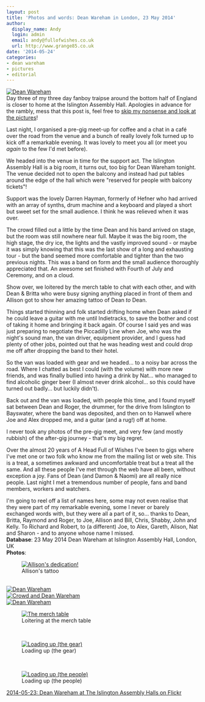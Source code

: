 ```yaml
---
layout: post
title: 'Photos and words: Dean Wareham in London, 23 May 2014'
author:
  display_name: Andy
  login: admin
  email: andy@fullofwishes.co.uk
  url: http://www.grange85.co.uk
date: '2014-05-24'
categories:
- dean wareham
- pictures
- editorial
---
```

<p><a href="https://www.flickr.com/photos/grange85/14256438005" title="Dean Wareham by Andy Aldridge, on Flickr"><img class="aligncenter" src="https://media.fullofwishes.co.uk/flickr-downloads/14256438005_dca907ec33_z.jpg" alt="Dean Wareham"></a><br />
Day three of my three day fanboy traipse around the bottom half of England is closer to home at the Islington Assembly Hall. Apologies in advance for the rambly, mess that this post is, feel free to <a href="#ahfow-photos">skip my nonsense and look at the pictures</a>!</p>
<p>Last night, I organised a pre-gig meet-up for coffee and a chat in a café over the road from the venue and a bunch of really lovely folk turned up to kick off a remarkable evening. It was lovely to meet you all (or meet you <em>again</em> to the few I'd met before).</p>
<p>We headed into the venue in time for the support act. The Islington Assembly Hall is a big room, it turns out, too big for Dean Wareham tonight. The venue decided not to open the balcony and instead had put tables around the edge of the hall which were "reserved for people with balcony tickets"! </p>
<p>Support was the lovely Darren Hayman, formerly of Hefner who had arrived with an array of synths, drum machine and a keyboard and played a short but sweet set for the small audience. I think he was relieved when it was over.<br />
<!--more read on and see more photos--></p>
<p>The crowd filled out a little by the time Dean and his band arrived on stage, but the room was still nowhere near full. Maybe it was the big room, the high stage, the dry ice, the lights and the vastly improved sound - or maybe it was simply knowing that this was the last show of a long and exhausting tour - but the band seemed more comfortable and tighter than the two previous nights. This was a band on form and the small audience thoroughly appreciated that. An awesome set finished with Fourth of July and Ceremony, and on a cloud.</p>
<p>Show over, we loitered by the merch table to chat with each other, and with Dean & Britta who were busy signing anything placed in front of them and Allison got to show her amazing tattoo of Dean <em>to</em> Dean.</p>
<p>Things started thinning and folk started drifting home when Dean asked if he could leave a guitar with me until Indietracks, to save the bother and cost of taking it home and bringing it back again. Of course I said yes and was just preparing to negotiate the Piccadilly Line when Joe, who was the night's sound man, the van driver, equipment provider, and I guess had plenty of other jobs, pointed out that he was heading west and could drop me off after dropping the band to their hotel.</p>
<p>So the van was loaded with gear and we headed... to a noisy bar across the road. Where I chatted as best I could (with the volume) with more new friends, and was finally bullied into having a drink by Nat... who managed to find alcoholic ginger beer (I almost never drink alcohol... so this could have turned out badly... but luckily didn't).</p>
<p>Back out and the van was loaded, with people this time, and I found myself sat between Dean and Roger, the drummer, for the drive from Islington to Bayswater, where the band was deposited, and then on to Hanwell where Joe and Alex dropped me, and a guitar (and a rug!) off at home.</p>
<p>I never took any photos of the pre-gig meet, and very few (and mostly rubbish) of the after-gig journey - that's my big regret.</p>
<p>Over the almost 20 years of A Head Full of Wishes I've been to gigs where I've met one or two folk who know me from the mailing list or web site. This is a treat, a sometimes awkward and uncomfortable treat but a treat all the same. And all these people I've met through the web have all been, without exception a joy. Fans of Dean (and Damon & Naomi) are all really nice people. Last night I met a tremendous number of people, fans and band members, workers and watchers.</p>
<p>I'm going to reel off a list of names here, some may not even realise that they were part of my remarkable evening, some I never or barely exchanged words with, but they were all a part of it, so... thanks to Dean, Britta, Raymond and Roger, to Joe, Allison and Bill, Chris, Shabby, John and Kelly. To Richard and Robert, to (a different) Joe, to Alex, Gareth, Alison, Nat and Sharon - and to anyone whose name I missed.<br />
<strong>Database</strong>: 23 May 2014 Dean Wareham at Islington Assembly Hall, London, UK<br />
<strong id="ahfow-photos">Photos</strong>:<br />
<figure class="caption aligncenter"><a href="https://www.flickr.com/photos/grange85/14256435875" title="Allison&#x27;s dedication! by Andy Aldridge, on Flickr"><img src="https://media.fullofwishes.co.uk/flickr-downloads/14256435875_e39884edae_z.jpg" alt="Allison&#x27;s dedication!"></a><figcaption class="caption-text">Allison's tattoo</figcaption></figure><br />
<a href="https://www.flickr.com/photos/grange85/14069820260" title="Dean Wareham by Andy Aldridge, on Flickr"><img class="aligncenter" src="https://media.fullofwishes.co.uk/flickr-downloads/14069820260_68f14e5a02_z.jpg" alt="Dean Wareham"></a><br />
<a href="https://www.flickr.com/photos/grange85/14253120771" title="Crowd and Dean Wareham by Andy Aldridge, on Flickr"><img class="aligncenter" src="https://media.fullofwishes.co.uk/flickr-downloads/14253120771_f86251d1bf_z.jpg" alt="Crowd and Dean Wareham"></a><br />
<a href="https://www.flickr.com/photos/grange85/14256434095" title="Dean Wareham by Andy Aldridge, on Flickr"><img class="aligncenter" src="https://media.fullofwishes.co.uk/flickr-downloads/14256434095_255e80d0e2_z.jpg" alt="Dean Wareham"></a><br />
<figure class="caption aligncenter"><a href="https://www.flickr.com/photos/grange85/14276608393" title="The merch table by Andy Aldridge, on Flickr"><img src="https://media.fullofwishes.co.uk/flickr-downloads/14276608393_cb14f986e4_z.jpg" alt="The merch table"></a><figcaption class="caption-text">Loitering at the merch table</figcaption></figure><br />
<figure class="caption aligncenter"><a href="https://www.flickr.com/photos/grange85/14256051344" title="Loading up (the gear) by Andy Aldridge, on Flickr"><img src="https://media.fullofwishes.co.uk/flickr-downloads/14256051344_ab66618a2a_z.jpg" alt="Loading up (the gear)"></a><figcaption class="caption-text">Loading up (the gear)</figcaption></figure><br />
<figure class="caption aligncenter"><a href="https://www.flickr.com/photos/grange85/14069782018" title="Loading up (the people) by Andy Aldridge, on Flickr"><img src="https://media.fullofwishes.co.uk/flickr-downloads/14069782018_04baa68b9b_z.jpg" alt="Loading up (the people)"></a><figcaption class="caption-text">Loading up (the people)</figcaption></figure></p>
<p><a href="https://www.flickr.com/photos/grange85/sets/72157644819665224/">2014-05-23: Dean Wareham at The Islington Assembly Halls on Flickr</a></p>
